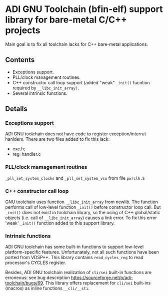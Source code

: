 # ADI GNU Toolchain (bfin-elf) support library for bare-metal C/C++ projects

Main goal is to fix all toolchain lacks for C++ bare-metal  applications.

##  Contents

* Exceptions support.
* PLL/clock management routines.
* C++ constructor call loop support (added "weak" `_init()` fucntion required by `__libc_init_array)`.
* Several intrinsic functions.

## Details

### Exceptions support

ADI GNU toolchain does not have code to register exception/interrut hanlders. There are two files added to fix this lack:

* exc.h;
* reg_handler.c

### PLL/clock mamagement routines

`_pll_set_system_clocks` and `_pll_set_system_vco` from file `pwrclk.S`

### C++ constructor call loop

GNU toolchain uses function `__libc_init_array` from newlib. The function performs call of low-level function `_init()` before constructor loop call. But `_init()` does not exist in toolchain library, so the using of C++ global/static objects (i.e. call of `__libc_init_array`) causes a link error. To fix this error 'weak' `_init()` function added to this support library.

### Intrinsic functions

ADI GNU toolchain has some built-in functions to support low-level platform-specific features. Unfortunately, not all such functions have been ported from VDSP++. This library contains `read_cycles_reg` to read processor's CYCLES register.

Besides, ADI GNU toolchain realization of `cli/sei` built-in functions are erroneous: see bug description https://sourceforge.net/p/adi-toolchain/bugs/69. This library offers replacement for `cli/sei` built-ins (macros) as inline functions `__cli/__sti`.
